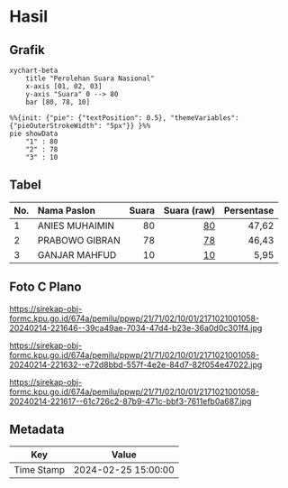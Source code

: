 # Hasil

## Grafik

```mermaid
xychart-beta
    title "Perolehan Suara Nasional"
    x-axis [01, 02, 03]
    y-axis "Suara" 0 --> 80
    bar [80, 78, 10]
```

```mermaid
%%{init: {"pie": {"textPosition": 0.5}, "themeVariables": {"pieOuterStrokeWidth": "5px"}} }%%
pie showData
    "1" : 80
    "2" : 78
    "3" : 10
```

## Tabel

| No. | Nama Paslon    | Suara | Suara (raw) | Persentase |
|:--- |:-------------- | -----:| -----------:| ----------:|
| 1   | ANIES MUHAIMIN | 80    | [80][p-1]   | 47,62      |
| 2   | PRABOWO GIBRAN | 78    | [78][p-2]   | 46,43      |
| 3   | GANJAR MAHFUD  | 10    | [10][p-3]   | 5,95       |


[p-1]: https://github.com/gigit-pemilu/pemilu-2024/blob/main/pilpres/hitung-suara/sub/21-kepulauan-riau/sub/71-kota-batam/sub/02-batu-ampar/sub/1001-tanjung-sengkuang/sub/058-tps/sub/paslon-1.txt
[p-2]: https://github.com/gigit-pemilu/pemilu-2024/blob/main/pilpres/hitung-suara/sub/21-kepulauan-riau/sub/71-kota-batam/sub/02-batu-ampar/sub/1001-tanjung-sengkuang/sub/058-tps/sub/paslon-2.txt
[p-3]: https://github.com/gigit-pemilu/pemilu-2024/blob/main/pilpres/hitung-suara/sub/21-kepulauan-riau/sub/71-kota-batam/sub/02-batu-ampar/sub/1001-tanjung-sengkuang/sub/058-tps/sub/paslon-3.txt

## Foto C Plano

https://sirekap-obj-formc.kpu.go.id/674a/pemilu/ppwp/21/71/02/10/01/2171021001058-20240214-221646--39ca49ae-7034-47d4-b23e-36a0d0c301f4.jpg

https://sirekap-obj-formc.kpu.go.id/674a/pemilu/ppwp/21/71/02/10/01/2171021001058-20240214-221632--e72d8bbd-557f-4e2e-84d7-82f054e47022.jpg

https://sirekap-obj-formc.kpu.go.id/674a/pemilu/ppwp/21/71/02/10/01/2171021001058-20240214-221617--61c726c2-87b9-471c-bbf3-7611efb0a687.jpg


## Metadata

| Key        | Value               |
| ---------- | ------------------- |
| Time Stamp | 2024-02-25 15:00:00 |



